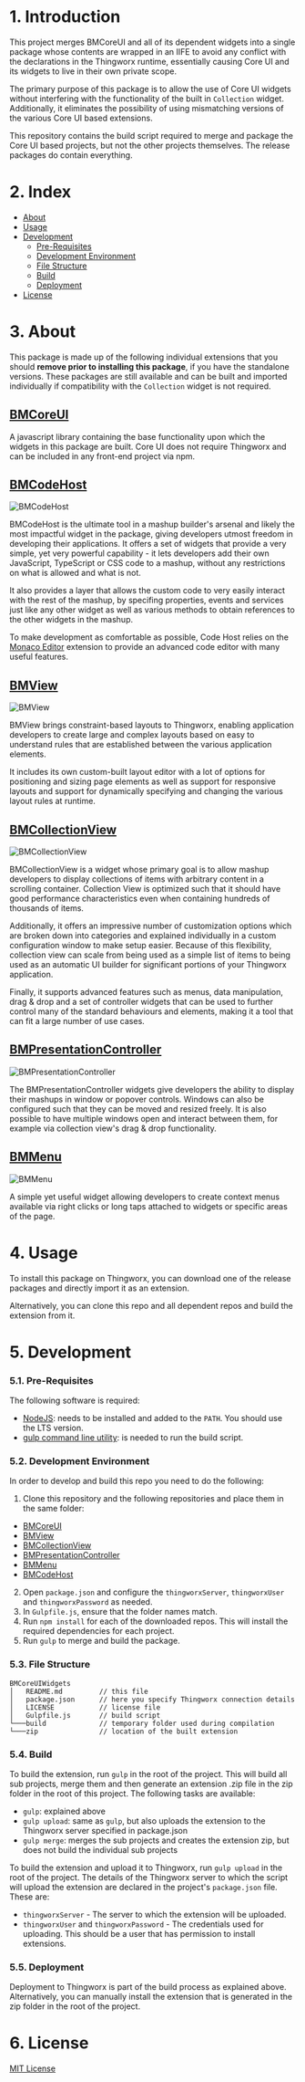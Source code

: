 # 1. Introduction

This project merges BMCoreUI and all of its dependent widgets into a single package whose contents are wrapped in an IIFE to avoid any conflict with the declarations in the Thingworx runtime, essentially causing Core UI and its widgets to live in their own private scope.

The primary purpose of this package is to allow the use of Core UI widgets without interfering with the functionality of the built in `Collection` widget. Additionally, it eliminates the possibility of using mismatching versions of the various Core UI based extensions.

This repository contains the build script required to merge and package the Core UI based projects, but not the other projects themselves. The release packages do contain everything.

# 2. Index

- [About](#about)
- [Usage](#usage)
- [Development](#development)
  - [Pre-Requisites](#pre-requisites)
  - [Development Environment](#development-environment)
  - [File Structure](#file-structure)
  - [Build](#build)  
  - [Deployment](#deployment)  
- [License](#license)

# 3. About

This package is made up of the following individual extensions that you should **remove prior to installing this package**, if you have the standalone versions. 
These packages are still available and can be built and imported individually if compatibility with the `Collection` widget is not required.

## [BMCoreUI](https://github.com/BogdanMihaiciuc/BMCoreUI)

A javascript library containing the base functionality upon which the widgets in this package are built. Core UI does not require Thingworx and can be included in any front-end project via npm.

## [BMCodeHost](https://github.com/BogdanMihaiciuc/BMCodeHost)

![BMCodeHost](doc/code-host.png)

BMCodeHost is the ultimate tool in a mashup builder's arsenal and likely the most impactful widget in the package, giving developers utmost freedom in developing their applications. It offers a set of widgets that provide a very simple, yet very powerful capability - it lets developers add their own JavaScript, TypeScript or CSS code to a mashup, without any restrictions on what is allowed and what is not.

It also provides a layer that allows the custom code to very easily interact with the rest of the mashup, by specifing properties, events and services just like any other widget as well as various methods to obtain references to the other widgets in the mashup.

To make development as comfortable as possible, Code Host relies on the [Monaco Editor](https://github.com/ptc-iot-sharing/MonacoEditorTWX) extension to provide an advanced code editor with many useful features.

## [BMView](https://github.com/BogdanMihaiciuc/BMView)

![BMView](doc/view.png)

BMView brings constraint-based layouts to Thingworx, enabling application developers to create large and complex layouts based on easy to understand rules that are established between the various application elements.

It includes its own custom-built layout editor with a lot of options for positioning and sizing page elements as well as support for responsive layouts and support for dynamically specifying and changing the various layout rules at runtime.

## [BMCollectionView](https://github.com/BogdanMihaiciuc/BMCollectionView)

![BMCollectionView](doc/collection-view.png)

BMCollectionView is a widget whose primary goal is to allow mashup developers to display collections of items with arbitrary content in a scrolling container. Collection View is optimized such that it should have good performance characteristics even when containing hundreds of thousands of items.

Additionally, it offers an impressive number of customization options which are broken down into categories and explained individually in a custom configuration window to make setup easier. Because of this flexibility, collection view can scale from being used as a simple list of items to being used as an automatic UI builder for significant portions of your Thingworx application.

Finally, it supports advanced features such as menus, data manipulation, drag & drop and a set of controller widgets that can be used to further control many of the standard behaviours and elements, making it a tool that can fit a large number of use cases.

## [BMPresentationController](https://github.com/BogdanMihaiciuc/BMPresentationController)

![BMPresentationController](doc/presentation-controller.png)

The BMPresentationController widgets give developers the ability to display their mashups in window or popover controls. Windows can also be configured such that they can be moved and resized freely. It is also possible to have multiple windows open and interact between them, for example via collection view's drag & drop functionality.

## [BMMenu](https://github.com/BogdanMihaiciuc/BMMenu)

![BMMenu](doc/menu.png)

A simple yet useful widget allowing developers to create context menus available via right clicks or long taps attached to widgets or specific areas of the page.

# 4. Usage

To install this package on Thingworx, you can download one of the release packages and directly import it as an extension.

Alternatively, you can clone this repo and all dependent repos and build the extension from it.

# 5. Development

### 5.1. Pre-Requisites

The following software is required:

* [NodeJS](https://nodejs.org/en/): needs to be installed and added to the `PATH`. You should use the LTS version.
* [gulp command line utility](https://gulpjs.com/docs/en/getting-started/quick-start): is needed to run the build script.

### 5.2. Development Environment
In order to develop and build this repo you need to do the following:
1. Clone this repository and the following repositories and place them in the same folder:
 - [BMCoreUI](https://github.com/BogdanMihaiciuc/BMCoreUI)
 - [BMView](https://github.com/BogdanMihaiciuc/BMView)
 - [BMCollectionView](https://github.com/BogdanMihaiciuc/BMCollectionView)
 - [BMPresentationController](https://github.com/BogdanMihaiciuc/BMPresentationController)
 - [BMMenu](https://github.com/BogdanMihaiciuc/BMMenu)
 - [BMCodeHost](https://github.com/BogdanMihaiciuc/BMCodeHost)
2. Open `package.json` and configure the `thingworxServer`, `thingworxUser` and `thingworxPassword` as needed.
3. In `Gulpfile.js`, ensure that the folder names match.
4. Run `npm install` for each of the downloaded repos. This will install the required dependencies for each project.
5. Run `gulp` to merge and build the package.

### 5.3. File Structure
```
BMCoreUIWidgets
│   README.md         // this file
│   package.json      // here you specify Thingworx connection details
│   LICENSE           // license file
│   Gulpfile.js       // build script
└───build             // temporary folder used during compilation
└───zip               // location of the built extension
```

### 5.4. Build
To build the extension, run `gulp` in the root of the project. This will build all sub projects, merge them and then generate an extension .zip file in the zip folder in the root of this project. The following tasks are available:
 - `gulp`: explained above
 - `gulp upload`: same as `gulp`, but also uploads the extension to the Thingworx server specified in package.json
 - `gulp merge`: merges the sub projects and creates the extension zip, but does not build the individual sub projects

To build the extension and upload it to Thingworx, run `gulp upload` in the root of the project. The details of the Thingworx server to which the script will upload the extension are declared in the project's `package.json` file. These are:
 * `thingworxServer` - The server to which the extension will be uploaded.
 * `thingworxUser` and `thingworxPassword` - The credentials used for uploading. This should be a user that has permission to install extensions.

### 5.5. Deployment

Deployment to Thingworx is part of the build process as explained above. Alternatively, you can manually install the extension that is generated in the zip folder in the root of the project.

# 6. License

[MIT License](LICENSE)